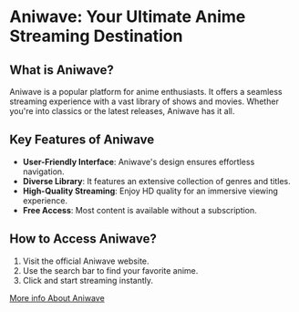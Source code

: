 # Aniwave: Your Ultimate Anime Streaming Destination

## What is Aniwave?
Aniwave is a popular platform for anime enthusiasts. It offers a seamless streaming experience with a vast library of shows and movies. Whether you're into classics or the latest releases, Aniwave has it all.

## Key Features of Aniwave
- **User-Friendly Interface**: Aniwave's design ensures effortless navigation.
- **Diverse Library**: It features an extensive collection of genres and titles.
- **High-Quality Streaming**: Enjoy HD quality for an immersive viewing experience.
- **Free Access**: Most content is available without a subscription.

## How to Access Aniwave?
1. Visit the official Aniwave website.
2. Use the search bar to find your favorite anime.
3. Click and start streaming instantly.
 
[More info About Aniwave](https://aniwave.zone/)
